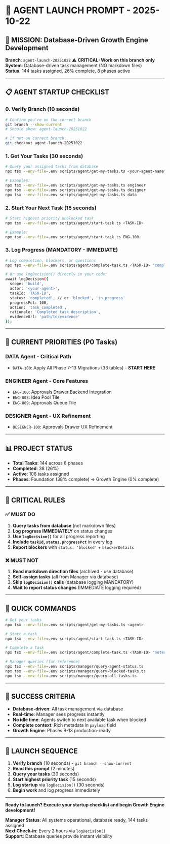 # 🚀 AGENT LAUNCH PROMPT - 2025-10-22

## 🎯 MISSION: Database-Driven Growth Engine Development

**Branch**: `agent-launch-20251022` ⚠️ **CRITICAL: Work on this branch only**  
**System**: Database-driven task management (NO markdown files)  
**Status**: 144 tasks assigned, 26% complete, 8 phases active  

---

## 📋 AGENT STARTUP CHECKLIST

### 0. **Verify Branch** (10 seconds)
```bash
# Confirm you're on the correct branch
git branch --show-current
# Should show: agent-launch-20251022

# If not on correct branch:
git checkout agent-launch-20251022
```

### 1. **Get Your Tasks** (30 seconds)
```bash
# Query your assigned tasks from database
npx tsx --env-file=.env scripts/agent/get-my-tasks.ts <your-agent-name>

# Examples:
npx tsx --env-file=.env scripts/agent/get-my-tasks.ts engineer
npx tsx --env-file=.env scripts/agent/get-my-tasks.ts designer
npx tsx --env-file=.env scripts/agent/get-my-tasks.ts data
```

### 2. **Start Your Next Task** (15 seconds)
```bash
# Start highest priority unblocked task
npx tsx --env-file=.env scripts/agent/start-task.ts <TASK-ID>

# Example:
npx tsx --env-file=.env scripts/agent/start-task.ts ENG-100
```

### 3. **Log Progress** (MANDATORY - IMMEDIATE)
```bash
# Log completion, blockers, or questions
npx tsx --env-file=.env scripts/agent/complete-task.ts <TASK-ID> "completion notes"

# Or use logDecision() directly in your code:
await logDecision({
  scope: 'build',
  actor: '<your-agent>',
  taskId: 'TASK-ID',
  status: 'completed', // or 'blocked', 'in_progress'
  progressPct: 100,
  action: 'task_completed',
  rationale: 'Completed task description',
  evidenceUrl: 'path/to/evidence'
});
```

---

## 🎯 CURRENT PRIORITIES (P0 Tasks)

### **DATA Agent** - Critical Path
- `DATA-100`: Apply All Phase 7-13 Migrations (33 tables) - **START HERE**

### **ENGINEER Agent** - Core Features  
- `ENG-100`: Approvals Drawer Backend Integration
- `ENG-008`: Idea Pool Tile
- `ENG-009`: Approvals Queue Tile

### **DESIGNER Agent** - UX Refinement
- `DESIGNER-100`: Approvals Drawer UX Refinement

---

## 📊 PROJECT STATUS

- **Total Tasks**: 144 across 8 phases
- **Completed**: 38 (26%)
- **Active**: 106 tasks assigned
- **Phases**: Foundation (38% complete) → Growth Engine (0% complete)

---

## 🚨 CRITICAL RULES

### ✅ **MUST DO**
1. **Query tasks from database** (not markdown files)
2. **Log progress IMMEDIATELY** on status changes
3. **Use `logDecision()`** for all progress reporting
4. **Include `taskId`, `status`, `progressPct`** in every log
5. **Report blockers** with `status: 'blocked'` + `blockerDetails`

### ❌ **MUST NOT**
1. **Read markdown direction files** (archived - use database)
2. **Self-assign tasks** (all from Manager via database)
3. **Skip `logDecision()` calls** (database logging MANDATORY)
4. **Wait to report status changes** (IMMEDIATE logging required)

---

## 🔧 QUICK COMMANDS

```bash
# Get your tasks
npx tsx --env-file=.env scripts/agent/get-my-tasks.ts <agent>

# Start a task
npx tsx --env-file=.env scripts/agent/start-task.ts <TASK-ID>

# Complete a task  
npx tsx --env-file=.env scripts/agent/complete-task.ts <TASK-ID> "notes"

# Manager queries (for reference)
npx tsx --env-file=.env scripts/manager/query-agent-status.ts
npx tsx --env-file=.env scripts/manager/query-blocked-tasks.ts
npx tsx --env-file=.env scripts/manager/query-all-tasks.ts
```

---

## 🎯 SUCCESS CRITERIA

- **Database-driven**: All task management via database
- **Real-time**: Manager sees progress instantly
- **No idle time**: Agents switch to next available task when blocked
- **Complete context**: Rich metadata in `payload` field
- **Growth Engine**: Phases 9-13 production-ready

---

## 🚀 LAUNCH SEQUENCE

1. **Verify branch** (10 seconds) - `git branch --show-current`
2. **Read this prompt** (2 minutes)
3. **Query your tasks** (30 seconds)
4. **Start highest priority task** (15 seconds)
5. **Log startup** via `logDecision()` (30 seconds)
6. **Begin work** and log progress immediately

---

**Ready to launch? Execute your startup checklist and begin Growth Engine development!**

**Manager Status**: All systems operational, database ready, 144 tasks assigned  
**Next Check-in**: Every 2 hours via `logDecision()`  
**Support**: Database queries provide instant visibility
